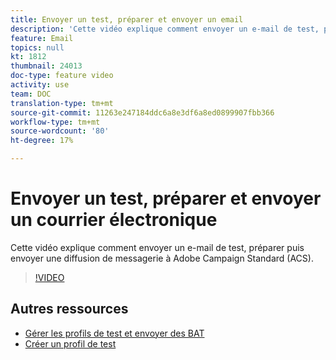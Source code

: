 ```yaml
---
title: Envoyer un test, préparer et envoyer un email
description: 'Cette vidéo explique comment envoyer un e-mail de test, préparer puis envoyer une diffusion de messagerie à Adobe Campaign Standard (ACS). '
feature: Email
topics: null
kt: 1812
thumbnail: 24013
doc-type: feature video
activity: use
team: DOC
translation-type: tm+mt
source-git-commit: 11263e247184ddc6a8e3df6a8ed0899907fbb366
workflow-type: tm+mt
source-wordcount: '80'
ht-degree: 17%

---
```



# Envoyer un test, préparer et envoyer un courrier électronique

Cette vidéo explique comment envoyer un e-mail de test, préparer puis envoyer une diffusion de messagerie à Adobe Campaign Standard (ACS).

>[!VIDEO](https://video.tv.adobe.com/v/24013/)

## Autres ressources

* [Gérer les profils de test et envoyer des BAT](https://docs.adobe.com/content/help/en/campaign-standard/using/testing-and-sending/preparing-and-testing-messages/managing-test-profiles-and-sending-proofs.html)
* [Créer un profil de test](/help/profiles-and-audiences/creating-a-profile.md)


